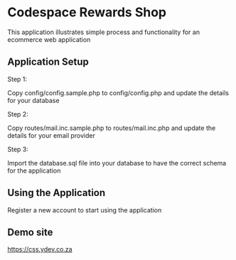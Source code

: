 # Codespace Rewards Shop

This application illustrates simple process and functionality for an ecommerce web application

## Application Setup

Step 1:

Copy config/config.sample.php to config/config.php and update the details for your database

Step 2:

Copy routes/mail.inc.sample.php to routes/mail.inc.php and update the details for your email provider

Step 3:

Import the database.sql file into your database to have the correct schema for the application

## Using the Application

Register a new account to start using the application

## Demo site

https://css.ydev.co.za